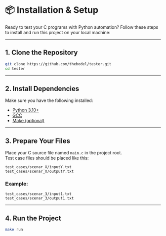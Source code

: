 # 📦 Installation & Setup

Ready to test your C programs with Python automation? Follow these steps to install and run this project on your local machine:

---

## 1. Clone the Repository

```bash
git clone https://github.com/thebodel/tester.git
cd tester
```

---

## 2. Install Dependencies

Make sure you have the following installed:

- [Python 3.10+](https://www.python.org/)
- [GCC](https://gcc.gnu.org/)
- [Make (optional)](https://www.gnu.org/software/make/)

---

## 3. Prepare Your Files

Place your C source file named `main.c` in the project root.  
Test case files should be placed like this:

```
test_cases/scenar_X/inputY.txt
test_cases/scenar_X/outputY.txt
```

### Example:
```
test_cases/scenar_3/input1.txt
test_cases/scenar_3/output1.txt
```

---

## 4. Run the Project

```bash
make run
```
